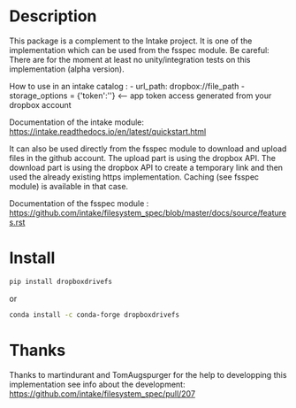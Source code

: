 # Description

This package is a complement to the Intake project. It is one of the implementation which can be used from the fsspec module.
Be careful: There are for the moment at least no unity/integration tests on this implementation (alpha version).

How to use in an intake catalog :
    - url_path: dropbox://file_path
    - storage_options = {'token':''} <-- app token access generated from your dropbox account

Documentation of the intake module: https://intake.readthedocs.io/en/latest/quickstart.html

It can also be used directly from the fsspec module to download and upload files in the github account.
The upload part is using the dropbox API.
The download part is using the dropbox API to create a temporary link and then used the already existing https implementation.
Caching (see fsspec module) is available in that case.

Documentation of the fsspec module : https://github.com/intake/filesystem_spec/blob/master/docs/source/features.rst

# Install

```bash
pip install dropboxdrivefs
```
or
```bash
conda install -c conda-forge dropboxdrivefs
```

# Thanks

Thanks to martindurant and TomAugspurger for the help to developping this implementation
see info about the development: https://github.com/intake/filesystem_spec/pull/207
